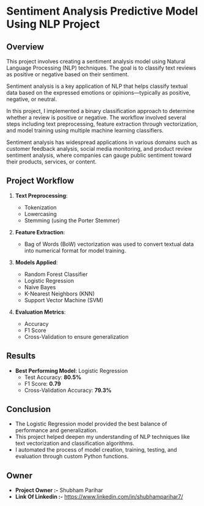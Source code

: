 # Sentiment Analysis Predictive Model Using NLP Project

## Overview
This project involves creating a sentiment analysis model using Natural Language Processing (NLP) techniques. The goal is to classify text reviews as positive or negative based on their sentiment.

Sentiment analysis is a key application of NLP that helps classify textual data based on the expressed emotions or opinions—typically as positive, negative, or neutral.

In this project, I implemented a binary classification approach to determine whether a review is positive or negative. The workflow involved several steps including text preprocessing, feature extraction through vectorization, and model training using multiple machine learning classifiers.

Sentiment analysis has widespread applications in various domains such as customer feedback analysis, social media monitoring, and product review sentiment analysis, where companies can gauge public sentiment toward their products, services, or content.

## Project Workflow

1. **Text Preprocessing**:  
   - Tokenization
   - Lowercasing
   - Stemming (using the Porter Stemmer)
   
2. **Feature Extraction**:  
   - Bag of Words (BoW) vectorization was used to convert textual data into numerical format for model training.

3. **Models Applied**:  
   - Random Forest Classifier  
   - Logistic Regression  
   - Naive Bayes  
   - K-Nearest Neighbors (KNN)  
   - Support Vector Machine (SVM)  

4. **Evaluation Metrics**:  
   - Accuracy  
   - F1 Score  
   - Cross-Validation to ensure generalization

## Results
- **Best Performing Model**: Logistic Regression
  - Test Accuracy: **80.5%**
  - F1 Score: **0.79**
  - Cross-Validation Accuracy: **79.3%**

## Conclusion
- The Logistic Regression model provided the best balance of performance and generalization.
- This project helped deepen my understanding of NLP techniques like text vectorization and classification algorithms.
- I automated the process of model creation, training, testing, and evaluation through custom Python functions.

## Owner

- **Project Owner :-** Shubham Parihar
- **Link Of Linkedin :-** https://www.linkedin.com/in/shubhamparihar7/
